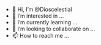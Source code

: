 - 👋 Hi, I’m @Dioscelestial
- 👀 I’m interested in ...
- 🌱 I’m currently learning ...
- 💞️ I’m looking to collaborate on ...
- 📫 How to reach me ...

<!---
Dioscelestial/Dioscelestial is a ✨ special ✨ repository because its `README.md` (this file) appears on your GitHub profile.
You can click the Preview link to take a look at your changes.
--->
